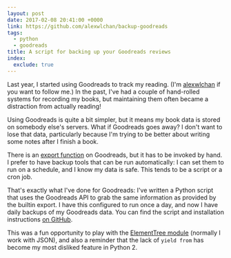 ```yaml
---
layout: post
date: 2017-02-08 20:41:00 +0000
link: https://github.com/alexwlchan/backup-goodreads
tags:
  - python
  - goodreads
title: A script for backing up your Goodreads reviews
index:
  exclude: true
---
```


Last year, I started using Goodreads to track my reading.
(I'm [alexwlchan](https://goodreads.com/alexwlchan) if you want to follow me.)
In the past, I've had a couple of hand-rolled systems for recording my books, but maintaining them often became a distraction from actually reading!

Using Goodreads is quite a bit simpler, but it means my book data is stored on somebody else's servers.
What if Goodreads goes away?
I don't want to lose that data, particularly because I'm trying to be better about writing some notes after I finish a book.

There is an [export function](https://www.goodreads.com/help/show/5-how-do-i-import-or-export-my-books) on Goodreads, but it has to be invoked by hand.
I prefer to have backup tools that can be run automatically: I can set them to run on a schedule, and I know my data is safe.
This tends to be a script or a cron job.

That's exactly what I've done for Goodreads: I've written a Python script that uses the Goodreads API to grab the same information as provided by the builtin export.
I have this configured to run once a day, and now I have daily backups of my Goodreads data.
You can find the script and installation instructions [on GitHub][gh].

This was a fun opportunity to play with the [ElementTree module][et] (normally I work with JSON), and also a reminder that the lack of `yield from` has become my most disliked feature in Python 2.

[gh]: https://github.com/alexwlchan/backup-goodreads/
[et]: https://docs.python.org/3.5/library/xml.etree.elementtree.html
